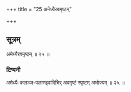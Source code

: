 +++
title = "25 अमेध्यैरवमृष्टम्"

+++
## सूत्रम्
अमेध्यैरवमृष्टम् ॥ २५ ॥  
### टिप्पनी
अमेध्यैः कलञ्ज-पलाण्ड्वादिभिर् अवमृष्टं स्पृष्टम् अभोज्यम् ॥ २५ ॥  
